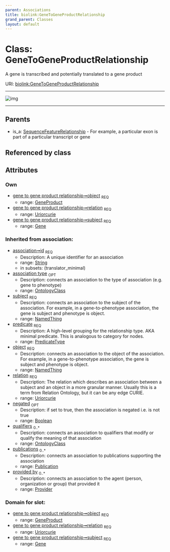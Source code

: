 ```yaml
---
parent: Associations
title: biolink:GeneToGeneProductRelationship
grand_parent: Classes
layout: default
---
```


# Class: GeneToGeneProductRelationship


A gene is transcribed and potentially translated to a gene product

URI: [biolink:GeneToGeneProductRelationship](https://w3id.org/biolink/vocab/GeneToGeneProductRelationship)


---

![img](http://yuml.me/diagram/nofunky;dir:TB/class/[SequenceFeatureRelationship],[Publication],[Provider],[OntologyClass],[GeneProduct]%3Cobject%201..1-%20[GeneToGeneProductRelationship%7Crelation:uriorcurie;id(i):string;predicate(i):predicate_type;negated(i):boolean%20%3F],[Gene]%3Csubject%201..1-%20[GeneToGeneProductRelationship],[SequenceFeatureRelationship]%5E-[GeneToGeneProductRelationship],[GeneProduct],[Gene])

---


## Parents

 *  is_a: [SequenceFeatureRelationship](SequenceFeatureRelationship.md) - For example, a particular exon is part of a particular transcript or gene

## Referenced by class


## Attributes


### Own

 * [gene to gene product relationship➞object](gene_to_gene_product_relationship_object.md)  <sub>REQ</sub>
    * range: [GeneProduct](GeneProduct.md)
 * [gene to gene product relationship➞relation](gene_to_gene_product_relationship_relation.md)  <sub>REQ</sub>
    * range: [Uriorcurie](types/Uriorcurie.md)
 * [gene to gene product relationship➞subject](gene_to_gene_product_relationship_subject.md)  <sub>REQ</sub>
    * range: [Gene](Gene.md)

### Inherited from association:

 * [association➞id](association_id.md)  <sub>REQ</sub>
    * Description: A unique identifier for an association
    * range: [String](types/String.md)
    * in subsets: (translator_minimal)
 * [association type](association_type.md)  <sub>OPT</sub>
    * Description: connects an association to the type of association (e.g. gene to phenotype)
    * range: [OntologyClass](OntologyClass.md)
 * [subject](subject.md)  <sub>REQ</sub>
    * Description: connects an association to the subject of the association. For example, in a gene-to-phenotype association, the gene is subject and phenotype is object.
    * range: [NamedThing](NamedThing.md)
 * [predicate](predicate.md)  <sub>REQ</sub>
    * Description: A high-level grouping for the relationship type. AKA minimal predicate. This is analogous to category for nodes.
    * range: [PredicateType](types/PredicateType.md)
 * [object](object.md)  <sub>REQ</sub>
    * Description: connects an association to the object of the association. For example, in a gene-to-phenotype association, the gene is subject and phenotype is object.
    * range: [NamedThing](NamedThing.md)
 * [relation](relation.md)  <sub>REQ</sub>
    * Description: The relation which describes an association between a subject and an object in a more granular manner. Usually this is a term from Relation Ontology, but it can be any edge CURIE.
    * range: [Uriorcurie](types/Uriorcurie.md)
 * [negated](negated.md)  <sub>OPT</sub>
    * Description: if set to true, then the association is negated i.e. is not true
    * range: [Boolean](types/Boolean.md)
 * [qualifiers](qualifiers.md)  <sub>0..*</sub>
    * Description: connects an association to qualifiers that modify or qualify the meaning of that association
    * range: [OntologyClass](OntologyClass.md)
 * [publications](publications.md)  <sub>0..*</sub>
    * Description: connects an association to publications supporting the association
    * range: [Publication](Publication.md)
 * [provided by](provided_by.md)  <sub>0..*</sub>
    * Description: connects an association to the agent (person, organization or group) that provided it
    * range: [Provider](Provider.md)

### Domain for slot:

 * [gene to gene product relationship➞object](gene_to_gene_product_relationship_object.md)  <sub>REQ</sub>
    * range: [GeneProduct](GeneProduct.md)
 * [gene to gene product relationship➞relation](gene_to_gene_product_relationship_relation.md)  <sub>REQ</sub>
    * range: [Uriorcurie](types/Uriorcurie.md)
 * [gene to gene product relationship➞subject](gene_to_gene_product_relationship_subject.md)  <sub>REQ</sub>
    * range: [Gene](Gene.md)
